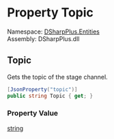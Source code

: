 # Property Topic

Namespace: [DSharpPlus.Entities](DSharpPlus.Entities.md)  
Assembly: DSharpPlus.dll

## <a id="DSharpPlus_Entities_DiscordStageInvite_Topic"></a>Topic

Gets the topic of the stage channel.

```csharp
[JsonProperty("topic")]
public string Topic { get; }
```

### Property Value

[string](https://learn.microsoft.com/dotnet/api/system.string)

